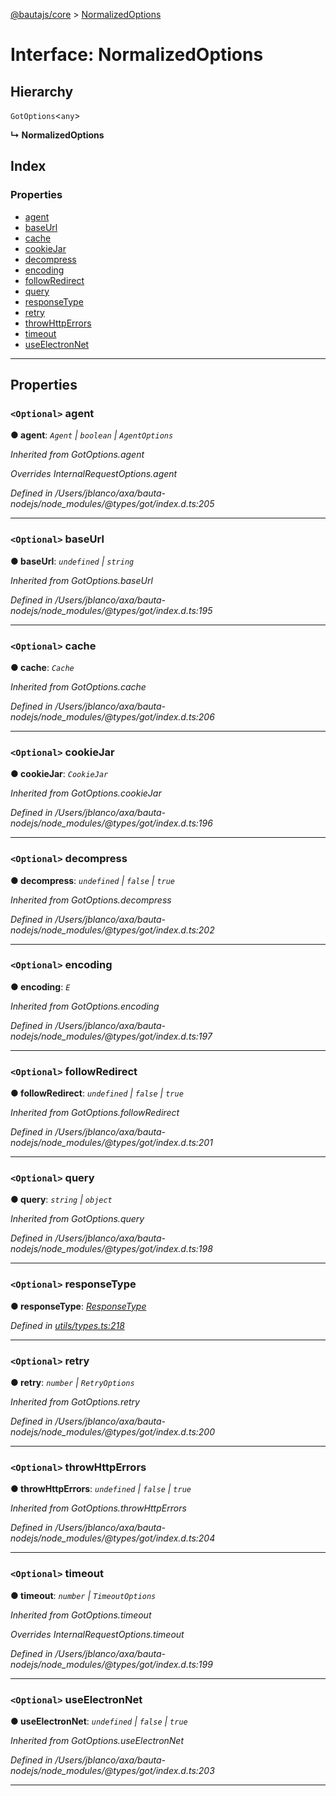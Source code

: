 [@bautajs/core](../README.md) > [NormalizedOptions](../interfaces/normalizedoptions.md)

# Interface: NormalizedOptions

## Hierarchy

 `GotOptions`<`any`>

**↳ NormalizedOptions**

## Index

### Properties

* [agent](normalizedoptions.md#agent)
* [baseUrl](normalizedoptions.md#baseurl)
* [cache](normalizedoptions.md#cache)
* [cookieJar](normalizedoptions.md#cookiejar)
* [decompress](normalizedoptions.md#decompress)
* [encoding](normalizedoptions.md#encoding)
* [followRedirect](normalizedoptions.md#followredirect)
* [query](normalizedoptions.md#query)
* [responseType](normalizedoptions.md#responsetype)
* [retry](normalizedoptions.md#retry)
* [throwHttpErrors](normalizedoptions.md#throwhttperrors)
* [timeout](normalizedoptions.md#timeout)
* [useElectronNet](normalizedoptions.md#useelectronnet)

---

## Properties

<a id="agent"></a>

### `<Optional>` agent

**● agent**: *`Agent` \| `boolean` \| `AgentOptions`*

*Inherited from GotOptions.agent*

*Overrides InternalRequestOptions.agent*

*Defined in /Users/jblanco/axa/bauta-nodejs/node_modules/@types/got/index.d.ts:205*

___
<a id="baseurl"></a>

### `<Optional>` baseUrl

**● baseUrl**: *`undefined` \| `string`*

*Inherited from GotOptions.baseUrl*

*Defined in /Users/jblanco/axa/bauta-nodejs/node_modules/@types/got/index.d.ts:195*

___
<a id="cache"></a>

### `<Optional>` cache

**● cache**: *`Cache`*

*Inherited from GotOptions.cache*

*Defined in /Users/jblanco/axa/bauta-nodejs/node_modules/@types/got/index.d.ts:206*

___
<a id="cookiejar"></a>

### `<Optional>` cookieJar

**● cookieJar**: *`CookieJar`*

*Inherited from GotOptions.cookieJar*

*Defined in /Users/jblanco/axa/bauta-nodejs/node_modules/@types/got/index.d.ts:196*

___
<a id="decompress"></a>

### `<Optional>` decompress

**● decompress**: *`undefined` \| `false` \| `true`*

*Inherited from GotOptions.decompress*

*Defined in /Users/jblanco/axa/bauta-nodejs/node_modules/@types/got/index.d.ts:202*

___
<a id="encoding"></a>

### `<Optional>` encoding

**● encoding**: *`E`*

*Inherited from GotOptions.encoding*

*Defined in /Users/jblanco/axa/bauta-nodejs/node_modules/@types/got/index.d.ts:197*

___
<a id="followredirect"></a>

### `<Optional>` followRedirect

**● followRedirect**: *`undefined` \| `false` \| `true`*

*Inherited from GotOptions.followRedirect*

*Defined in /Users/jblanco/axa/bauta-nodejs/node_modules/@types/got/index.d.ts:201*

___
<a id="query"></a>

### `<Optional>` query

**● query**: *`string` \| `object`*

*Inherited from GotOptions.query*

*Defined in /Users/jblanco/axa/bauta-nodejs/node_modules/@types/got/index.d.ts:198*

___
<a id="responsetype"></a>

### `<Optional>` responseType

**● responseType**: *[ResponseType](../enums/responsetype.md)*

*Defined in [utils/types.ts:218](https://github.axa.com/Digital/bauta-nodejs/blob/9a199d7/packages/bautajs/src/utils/types.ts#L218)*

___
<a id="retry"></a>

### `<Optional>` retry

**● retry**: *`number` \| `RetryOptions`*

*Inherited from GotOptions.retry*

*Defined in /Users/jblanco/axa/bauta-nodejs/node_modules/@types/got/index.d.ts:200*

___
<a id="throwhttperrors"></a>

### `<Optional>` throwHttpErrors

**● throwHttpErrors**: *`undefined` \| `false` \| `true`*

*Inherited from GotOptions.throwHttpErrors*

*Defined in /Users/jblanco/axa/bauta-nodejs/node_modules/@types/got/index.d.ts:204*

___
<a id="timeout"></a>

### `<Optional>` timeout

**● timeout**: *`number` \| `TimeoutOptions`*

*Inherited from GotOptions.timeout*

*Overrides InternalRequestOptions.timeout*

*Defined in /Users/jblanco/axa/bauta-nodejs/node_modules/@types/got/index.d.ts:199*

___
<a id="useelectronnet"></a>

### `<Optional>` useElectronNet

**● useElectronNet**: *`undefined` \| `false` \| `true`*

*Inherited from GotOptions.useElectronNet*

*Defined in /Users/jblanco/axa/bauta-nodejs/node_modules/@types/got/index.d.ts:203*

___

